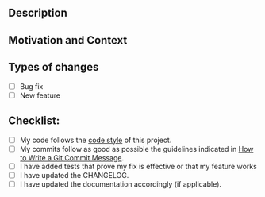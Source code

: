 ## Description

## Motivation and Context

## Types of changes

<!--- What types of changes does your code introduce? Put an `x` in all the boxes that apply: -->
- [ ] Bug fix 
- [ ] New feature 

## Checklist:

- [ ] My code follows the [code style](https://github.com/melisource/fury_go-toolkit/blob/master/STYLE.md) of this project.
- [ ] My commits follow as good as possible the guidelines indicated in [How to Write a Git Commit Message](https://chris.beams.io/posts/git-commit/).
- [ ] I have added tests that prove my fix is effective or that my feature works
- [ ] I have updated the CHANGELOG.
- [ ] I have updated the documentation accordingly (if applicable).
